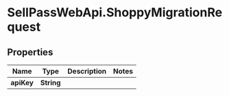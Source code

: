 # SellPassWebApi.ShoppyMigrationRequest

## Properties

Name | Type | Description | Notes
------------ | ------------- | ------------- | -------------
**apiKey** | **String** |  | 


